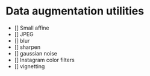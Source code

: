 # Data augmentation utilities

- [] Small affine
- [] JPEG
- [] blur
- [] sharpen
- [] gaussian noise
- [] Instagram color filters
- [] vignetting
